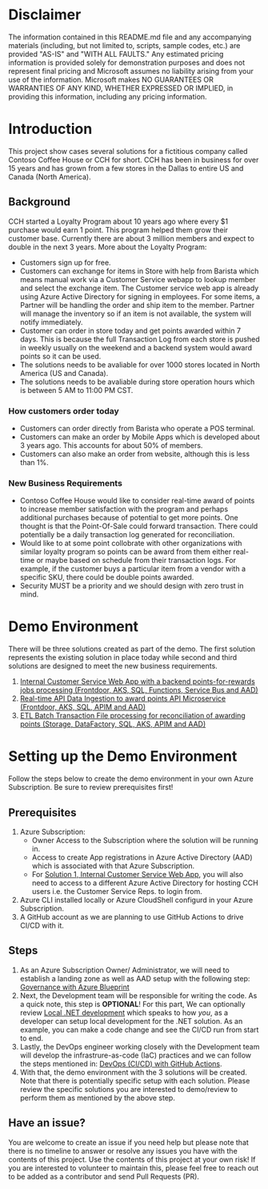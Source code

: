 # Disclaimer
The information contained in this README.md file and any accompanying materials (including, but not limited to, scripts, sample codes, etc.) are provided "AS-IS" and "WITH ALL FAULTS." Any estimated pricing information is provided solely for demonstration purposes and does not represent final pricing and Microsoft assumes no liability arising from your use of the information. Microsoft makes NO GUARANTEES OR WARRANTIES OF ANY KIND, WHETHER EXPRESSED OR IMPLIED, in providing this information, including any pricing information.

# Introduction 
This project show cases several solutions for a fictitious company called Contoso Coffee House or CCH for short. CCH has been in business for over 15 years and has grown from a few stores in the Dallas to entire US and Canada (North America).

## Background
CCH started a Loyalty Program about 10 years ago where every $1 purchase would earn 1 point. This program helped them grow their customer base. Currently there are about 3 million members and expect to double in the next 3 years. More about the Loyalty Program:

* Customers sign up for free.
* Customers can exchange for items in Store with help from Barista which means manual work via a Customer Service webapp to lookup member and select the exchange item. The Customer service web app is already using Azure Active Directory for signing in employees. For some items, a Partner will be handling the order and ship item to the member. Partner will manage the inventory so if an item is not available, the system will notify immediately.
* Customer can order in store today and get points awarded within 7 days. This is because the full Transaction Log from each store is pushed in weekly usually on the weekend and a backend system would award points so it can be used.
* The solutions needs to be avaliable for over 1000 stores located in North America (US and Canada).
* The solutions needs to be avaliable during store operation hours which is between 5 AM to 11:00 PM CST.

### How customers order today
* Customers can order directly from Barista who operate a POS terminal.
* Customers can make an order by Mobile Apps which is developed about 3 years ago. This accounts for about 50% of members.
* Customers can also make an order from website, although this is less than 1%.

### New Business Requirements
* Contoso Coffee House would like to consider real-time award of points to increase member satisfaction with the program and perhaps additional purchases because of potential to get more points. One thought is that the Point-Of-Sale could forward transaction. There could potentially be a daily transaction log generated for reconciliation.
* Would like to at some point collobrate with other organizations with similar loyalty program so points can be award from them either real-time or maybe based on schedule from their transaction logs. For example, if the customer buys a particular item from a vendor with a specific SKU, there could be double points awarded.
* Security MUST be a priority and we should design with zero trust in mind.

# Demo Environment
There will be three solutions created as part of the demo. The first solution represents the existing solution in place today while second and third solutions are designed to meet the new business requirements. 

1. [Internal Customer Service Web App with a backend points-for-rewards jobs processing (Frontdoor, AKS, SQL, Functions, Service Bus and AAD)](APP.md)
2. [Real-time API Data Ingestion to award points API Microservice (Frontdoor, AKS, SQL, APIM and AAD)](AKS.md)
3. [ETL Batch Transaction File processing for reconciliation of awarding points (Storage, DataFactory, SQL, AKS, APIM and AAD)](DATAFACTORY.md)

# Setting up the Demo Environment
Follow the steps below to create the demo environment in your own Azure Subscription. Be sure to review prerequisites first!

## Prerequisites
1. Azure Subscription:
    * Owner Access to the Subscription where the solution will be running in.
    * Access to create App registrations in Azure Active Directory (AAD) which is associated with that Azure Subscription.
    * For [Solution 1, Internal Customer Service Web App](APP.md), you will also need to access to a different Azure Active Directory for hosting CCH users i.e. the Customer Service Reps. to login from.
2. Azure CLI installed locally or Azure CloudShell configurd in your Azure Subscription.
3. A GitHub account as we are planning to use GitHub Actions to drive CI/CD with it.

## Steps
1. As an Azure Subscription Owner/ Administrator, we will need to establish a landing zone as well as AAD setup with the following step: [Governance with Azure Blueprint](AZUREBLUEPRINTS.md)
2. Next, the Development team will be responsible for writing the code. As a quick note, this step is **OPTIONAL**! For this part, We can optionally review [Local .NET development](LOCALDEV.md) which speaks to how *you*, as a developer can setup local development for the .NET solution. As an example, you can make a code change and see the CI/CD run from start to end.
3. Lastly, the DevOps engineer working closely with the Development team will develop the infrastrure-as-code (IaC) practices and we can follow the steps mentioned in: [DevOps (CI/CD) with GitHub Actions](DEVOPS.md).
4. With that, the demo environment with the 3 solutions will be created. Note that there is potentially specific setup with each solution. Please review the specific solutions you are interested to demo/review to perform them as mentioned by the above step.

## Have an issue?
You are welcome to create an issue if you need help but please note that there is no timeline to answer or resolve any issues you have with the contents of this project. Use the contents of this project at your own risk! If you are interested to volunteer to maintain this, please feel free to reach out to be added as a contributor and send Pull Requests (PR).
